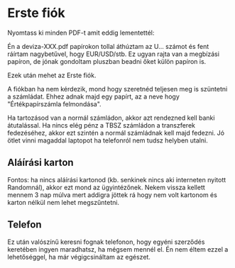 # Erste fiók

Nyomtass ki minden PDF-t amit eddig lementettél:

Én a deviza-XXX.pdf papírokon tollal áthúztam az U… számot és fent ráírtam nagybetűvel, hogy EUR/USD/stb. Ez ugyan rajta van a megbízási papíron, de jónak gondoltam pluszban beadni őket külön papíron is.

Ezek után mehet az Erste fiók.

A fiókban ha nem kérdezik, mond hogy szeretnéd teljesen meg is szüntetni a számládat. Ehhez adnak majd egy papírt, az a neve hogy "Értékpapírszámla felmondása".

Ha tartozásod van a normál számládon, akkor azt rendezned kell banki átutalással. Ha nincs elég pénz a TBSZ számládon a transzferek fedezéséhez, akkor ezt szintén a normál számládnak kell majd fedezni. Jó ötlet vinni magaddal laptopot ha telefonról nem tudsz helyben utalni.

## Aláírási karton

Fontos: ha nincs aláírási kartonod (kb. senkinek nincs aki interneten nyitott Randomnál), akkor ezt mond az ügyintézőnek. Nekem vissza kellett mennem 3 nap múlva mert addigra jöttek rá hogy nem volt kartonom és karton nélkül nem lehet megszűntetni.

## Telefon

Ez után valószínű keresni fognak telefonon, hogy egyéni szerződés keretében ingyen maradhatsz, ha mégsem mennél el. Én nem éltem ezzel a lehetőséggel, ha már végigcsináltam az egészet.
